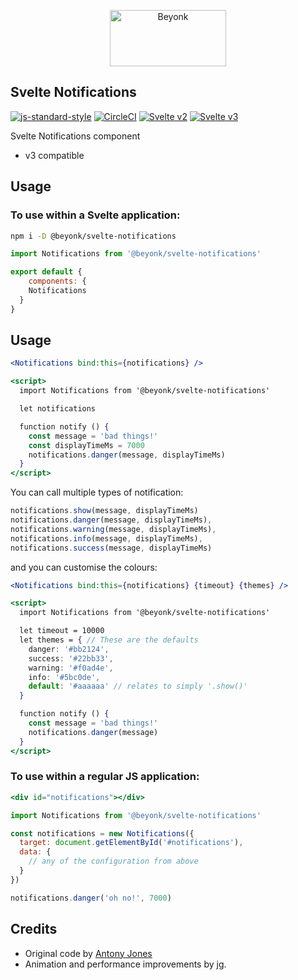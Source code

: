 <p align="center">
  <img width="186" height="90" src="https://user-images.githubusercontent.com/218949/44782765-377e7c80-ab80-11e8-9dd8-fce0e37c235b.png" alt="Beyonk" />
</p>

## Svelte Notifications

[![js-standard-style](https://img.shields.io/badge/code%20style-standard-brightgreen.svg)](http://standardjs.com) [![CircleCI](https://circleci.com/gh/beyonk-adventures/svelte-notifications.svg?style=shield)](https://circleci.com/gh/beyonk-adventures/svelte-notifications) [![Svelte v2](https://img.shields.io/badge/svelte-v2-orange.svg)](https://v2.svelte.dev) [![Svelte v3](https://img.shields.io/badge/svelte-v3-blueviolet.svg)](https://svelte.dev)

Svelte Notifications component

* v3 compatible

## Usage

### To use within a Svelte application:

```bash
npm i -D @beyonk/svelte-notifications
```

```js
import Notifications from '@beyonk/svelte-notifications'

export default {
	components: {
    Notifications
  }
}
```

## Usage

```jsx
<Notifications bind:this={notifications} />

<script>
  import Notifications from '@beyonk/svelte-notifications'

  let notifications

  function notify () {
    const message = 'bad things!'
    const displayTimeMs = 7000
    notifications.danger(message, displayTimeMs)
  }
</script>
```

You can call multiple types of notification:

```js
notifications.show(message, displayTimeMs)
notifications.danger(message, displayTimeMs),
notifications.warning(message, displayTimeMs),
notifications.info(message, displayTimeMs),
notifications.success(message, displayTimeMs)
```

and you can customise the colours:

```jsx
<Notifications bind:this={notifications} {timeout} {themes} />

<script>
  import Notifications from '@beyonk/svelte-notifications'

  let timeout = 10000
  let themes = { // These are the defaults
    danger: '#bb2124',
    success: '#22bb33',
    warning: '#f0ad4e',
    info: '#5bc0de',
    default: '#aaaaaa' // relates to simply '.show()'
  }

  function notify () {
    const message = 'bad things!'
    notifications.danger(message)
  }
</script>
```

### To use within a regular JS application:

```jsx
<div id="notifications"></div>

import Notifications from '@beyonk/svelte-notifications'

const notifications = new Notifications({
  target: document.getElementById('#notifications'),
  data: {
    // any of the configuration from above
  }
})

notifications.danger('oh no!', 7000)
```

## Credits

* Original code by [Antony Jones](https://github.com/antony)
* Animation and performance improvements by jg.
